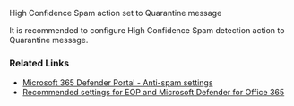 High Confidence Spam action set to Quarantine message

It is recommended to configure High Confidence Spam detection action to Quarantine message.

### Related Links

* [Microsoft 365 Defender Portal - Anti-spam settings](https://security.microsoft.com/antispam) 
* [Recommended settings for EOP and Microsoft Defender for Office 365](https://aka.ms/orca-atpp-docs-6)
